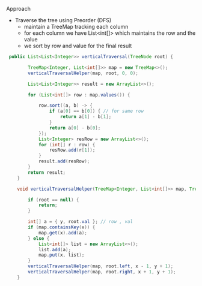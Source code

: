 

Approach
- Traverse the tree using Preorder (DFS)
  - maintain a TreeMap tracking each column
  - for each column we have List<int[]> which maintains the row and the value
  - we sort by row and value for the final result

```java
 public List<List<Integer>> verticalTraversal(TreeNode root) {

        TreeMap<Integer, List<int[]>> map = new TreeMap<>();
        verticalTraversalHelper(map, root, 0, 0);

        List<List<Integer>> result = new ArrayList<>();

        for (List<int[]> row : map.values()) {

            row.sort((a, b) -> {
                if (a[0] == b[0]) { // for same row
                    return a[1] - b[1];
                }
                return a[0] - b[0];
            });
            List<Integer> resRow = new ArrayList<>();
            for (int[] r : row) {
                resRow.add(r[1]);
            }
            result.add(resRow);
        }
        return result;
    }

    void verticalTraversalHelper(TreeMap<Integer, List<int[]>> map, TreeNode root, int x, int y) {

        if (root == null) {
            return;
        }

        int[] a = { y, root.val }; // row , val
        if (map.containsKey(x)) {
            map.get(x).add(a);
        } else {
            List<int[]> list = new ArrayList<>();
            list.add(a);
            map.put(x, list);
        }
        verticalTraversalHelper(map, root.left, x - 1, y + 1);
        verticalTraversalHelper(map, root.right, x + 1, y + 1);
    }
```





